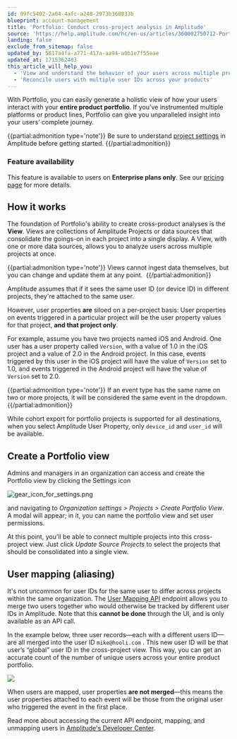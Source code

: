 ```yaml
---
id: 99fc5402-2a04-4afc-a248-2973b368033b
blueprint: account-management
title: 'Portfolio: Conduct cross-project analysis in Amplitude'
source: 'https://help.amplitude.com/hc/en-us/articles/360002750712-Portfolio-Conduct-cross-project-analysis-in-Amplitude'
landing: false
exclude_from_sitemap: false
updated_by: 5817a4fa-a771-417a-aa94-a0b1e7f55eae
updated_at: 1715362483
this_article_will_help_you:
  - 'View and understand the behavior of your users across multiple products'
  - 'Reconcile users with multiple user IDs across your products'
---
```

With Portfolio, you can easily generate a holistic view of how your users interact with your **entire product portfolio**. If you've instrumented multiple platforms or product lines, Portfolio can give you unparalleled insight into your users’ complete journey.

{{partial:admonition type='note'}}
Be sure to understand [project settings](/docs/admin/account-management/manage-orgs-projects) in Amplitude before getting started.
{{/partial:admonition}}

### Feature availability

This feature is available to users on **Enterprise plans only**. See our [pricing page](https://amplitude.com/pricing) for more details.

## How it works

The foundation of Portfolio's ability to create cross-product analyses is the **View**. Views are collections of Amplitude Projects or data sources that consolidate the goings-on in each project into a single display. A View, with one or more data sources, allows you to analyze users across multiple projects at once. 

{{partial:admonition type='note'}}
Views cannot ingest data themselves, but you can change and update them at any point. 
{{/partial:admonition}}

Amplitude assumes that if it sees the same user ID (or device ID) in different projects, they're attached to the same user. 

However, user properties **are** siloed on a per-project basis: User properties on events triggered in a particular project will be the user property values for that project, **and that project only**. 

For example, assume you have two projects named iOS and Android. One user has a user property called `Version`, with a value of 1.0 in the iOS project and a value of 2.0 in the Android project. In this case, events triggered by this user in the iOS project will have the value of `Version` set to 1.0, and events triggered in the Android project will have the value of `Version` set to 2.0.

{{partial:admonition type='note'}}
If an event type has the same name on two or more projects, it will be considered the same event in the dropdown.
{{/partial:admonition}}

While cohort export for portfolio projects is supported for all destinations, when you select Amplitude User Property, only `device_id` and `user_id` will be available.

## Create a Portfolio view

Admins and managers in an organization can access and create the Portfolio view by clicking the Settings icon

![gear_icon_for_settings.png](/docs/output/img/account-management/gear-icon-for-settings-png.png)

and navigating to *Organization settings > Projects > Create Portfolio View*. A modal will appear; in it, you can name the portfolio view and set user permissions.

At this point, you'll be able to connect multiple projects into this cross-project view. Just click *Update Source Projects* to select the projects that should be consolidated into a single view. 

## User mapping (aliasing)

It's not uncommon for user IDs for the same user to differ across projects within the same organization. The [User Mapping API](https://www.docs.developers.amplitude.com/analytics/apis/aliasing-api/) endpoint allows you to merge two users together who would otherwise be tracked by different user IDs in Amplitude. Note that this **cannot be done** through the UI, and is only available as an API call.

In the example below, three user records—each with a different users ID—are all merged into the user ID `mike@hooli.com` . This new user ID will be that user’s “global” user ID in the cross-project view. This way, you can get an accurate count of the number of unique users across your entire product portfolio.

![](/docs/output/img/account-management/360003724891)

When users are mapped, user properties **are not merged**—this means the user properties attached to each event will be those from the original user who triggered the event in the first place.

Read more about accessing the current API endpoint, mapping, and unmapping users in [Amplitude's Developer Center](https://www.docs.developers.amplitude.com/analytics/apis/aliasing-api/#usage).